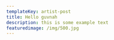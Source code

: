```yaml
---
templateKey: artist-post
title: Hello guvnah
description: this is some example text
featuredimage: /img/500.jpg
---
```


